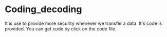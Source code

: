 # Coding_decoding 
It is use to provide more security whenever we transfer a data.
It's code is provided.
You can get code by click on the code file.
